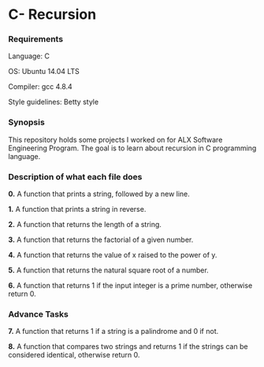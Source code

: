 # C- Recursion

### Requirements

Language: C

OS: Ubuntu 14.04 LTS

Compiler: gcc 4.8.4

Style guidelines: Betty style

### Synopsis
This repository holds some projects I worked on for ALX Software Engineering Program. The goal is to learn about recursion in C programming language.

### Description of what each file does

**0.**  A function that prints a string, followed by a new line.

**1.** A function that prints a string in reverse.

**2.** A function that returns the length of a string.

**3.** A function that returns the factorial of a given number.

**4.** A function that returns the value of x raised to the power of y.

**5.** A function that returns the natural square root of a number.

**6.** A function that returns 1 if the input integer is a prime number, otherwise return 0.

### Advance Tasks

**7.** A function that returns 1 if a string is a palindrome and 0 if not.

**8.** A function that compares two strings and returns 1 if the strings can be considered identical, otherwise return 0.
